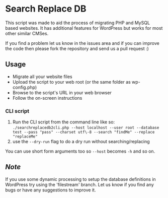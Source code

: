 # Search Replace DB

This script was made to aid the process of migrating PHP and MySQL based websites. It has additional features for WordPress but works for most other similar CMSes.

If you find a problem let us know in the issues area and if you can improve the code then please fork the repository and send us a pull request :)

## Usage

* Migrate all your website files
* Upload the script to your web root (or the same folder as wp-config.php)
* Browse to the script's URL in your web browser
* Follow the on-screen instructions

### CLI script

1. Run the CLI script from the command line like so:
   ```./searchreplacedb2cli.php --host localhost --user root --database test --pass "pass" --charset utf\-8 --search "findMe" --replace "replaceMe"```
2. use the `--dry-run` flag to do a dry run without searching/replacing

You can use short form arguments too so `--host` becomes `-h` and so on.

## _Note_

If you use some dynamic processing to setup the database definitions in WordPress try using the 'filestream' branch. Let us know if you find any bugs or have any suggestions to improve it.
